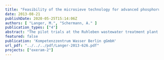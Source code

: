 ```yaml
---
title: "Feasibility of the microsieve technology for advanced phosphorus removal"
date: 2013-08-21
publishDate: 2020-05-25T15:14:06Z
authors: [ "Langer, M.", "Schermann, A." ]
publication_types: ["4"]
abstract: "The pilot trials at the Ruhleben wastewater treatment plant proved that the microsieve technology combined with chemical pre-treatment achieves good and reliable phosphorus removal with effluent values < 80 µg/L TP. The first three months of pilot operation confirmed the general process performance observed during the pre-trials in 2009 but also revealed a need for process optimization with regard to the removal of suspended solids and the reduction of coagulant breakthrough. An improved performance was achieved through change from ferric chloride (FeCl3) to polyaluminum chloride (PACl). In the presented case, PACl gave clearly better results for the removal of phosphorus and suspended solids than FeCl3. Additionally, the occurrence of coagulant residues could be noticeably reduced. In contrast to FeCl3, dosing PACl led to an improvement of the water transmittance simplifying disinfection with UV irradiation. Load proportional dosing of PACl and polymer was introduced in order to avoid under as well as over dosing of the chemicals. The dose of cationic polymer had a significant impact on water quality and backwash time: With the initial process configuration 1.5 to 2 mg/L cationic polymer were recommended for a safe and stable operation with adequate backwash time resulting in an average polymer dose of 1.7 mg/L. However, latest results showed that a polymer dose of only 0.6 mg/L is possible without losses in water quality and filtration performance when mixing conditions were optimized. During the constructional modifications the hydraulic retention time of the coagulation was reduced from 4 to 1 min at peak flow. Due to the installation of a TurbomixTM short-circuiting could be avoided. Furthermore, the turbulence in the flocculation tank was increased. Despite the noticeable reduction of the hydraulic retention time and the polymer dose the rebuild resulted in improved reduction of suspended solids (2.2 mg/L) and coagulant residues in the microsieve effluent. The operation regime of the chemical treatment prior to the microsieve filtration showed to be a trade-off between the energy demand for mixing and the polymer consumption. Due to the continuous operation over more than 20 months important operational experience was gained with regard to backwash behavior and cleaning intervals. The backwash time mainly correlates with the influent flow (1030 m3/h), the influent water characteristics and the properties of the formed flocs. Due to progressing fouling of the filter panels chemical cleaning was necessary every 4 to 7 weeks. A shorter cleaning interval (e.g. every 4 weeks) might be beneficial as the backwash time and thus the energy demand could be kept on a lower level. In this application the microsieve produced on average 1.8 % of backwash water. The backwash water showed excellent settling properties (SVI << 50 mL/g) and might be easily treated via returning to the primary clarifiers. The UV disinfection plant behind the microsieve was operated with a fluence of 730 J/m2. Good disinfection could be provided for a continuous operation of 7 months. During this period there were always less than 100 MPN/100 mL of E. coli and Enterococci in the effluent of the UV disinfection. Overall, the microsieve in combination with dosing of coagulant and polymer is a robust technology with low phosphorus effluent values (< 80 µg/L) and a low energy demand of about 21 Wh/m3 (+ site-specific energy demand for water lifting). Microsieving, together with UV disinfection, can be an option for applications targeting phosphorus removal and disinfection, e.g. effluent polishing for sensitive areas or landscape irrigation."
featured: false
publication: 'Kompetenzzentrum Wasser Berlin gGmbH'
url_pdf: "../../../pdf/Langer-2013-626.pdf"
projects: ["oxeram-2"]
---
```


